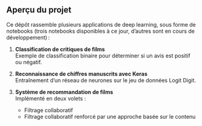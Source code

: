 ## Aperçu du projet

Ce dépôt rassemble plusieurs applications de deep learning, sous forme de notebooks (trois notebooks disponibles à ce jour, d’autres sont en cours de développement) :

1. **Classification de critiques de films**  
   Exemple de classification binaire pour déterminer si un avis est positif ou négatif.

2. **Reconnaissance de chiffres manuscrits avec Keras**  
   Entraînement d’un réseau de neurones sur le jeu de données Logit Digit.

3. **Système de recommandation de films**  
   Implémenté en deux volets :  
   - Filtrage collaboratif  
   - Filtrage collaboratif renforcé par une approche basée sur le contenu
